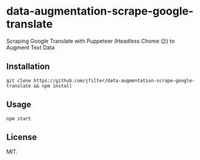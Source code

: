 # data-augmentation-scrape-google-translate
Scraping Google Translate with Puppeteer (Headless Chome 😉) to Augment Text Data

## Installation
`git clone https://github.com/jfilter/data-augmentation-scrape-google-translate && npm install`

## Usage
`npm start`

## License

MIT.

